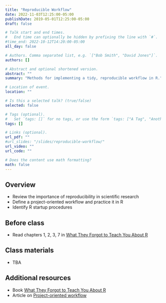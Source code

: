 ```yaml
---
title: "Reproducible Workflow"
date: 2022-11-03T12:25:00-05:00
publishDate: 2019-05-01T12:25:00-05:00
draft: false

# Talk start and end times.
#   End time can optionally be hidden by prefixing the line with `#`.
#time_end: 2022-10-12T14:20:00-05:00
all_day: false

# Authors. Comma separated list, e.g. `["Bob Smith", "David Jones"]`.
authors: []

# Abstract and optional shortened version.
abstract: ""
summary: "Methods for implementing a tidy, reproducible workflow in R."

# Location of event.
location: ""

# Is this a selected talk? (true/false)
selected: false

# Tags (optional).
#   Set `tags: []` for no tags, or use the form `tags: ["A Tag", "Another Tag"]` for one or more tags.
tags: []

# Links (optional).
url_pdf: ""
#url_slides: "/slides/reproducible-workflow/"
url_video: ""
url_code: ""

# Does the content use math formatting?
math: false
---
```




## Overview

* Review the importance of reproducibility in scientific research
* Define a project-oriented workflow and practice it in R
* Identify R startup procedures

## Before class

* Read chapters 1, 2, 3, 7 in [What They Forgot to Teach You About R](https://rstats.wtf/)


## Class materials

* TBA

<!--
{{% callout note %}}
Run the code below in your console to download the exercises for today.
```r
usethis::use_course("css-materials/reproducible-workflow")
```
{{% /callout %}}
-->

## Additional resources

* Book [What They Forgot to Teach You About R](https://rstats.wtf/)
* Article on [Project-oriented workflow](https://www.tidyverse.org/articles/2017/12/workflow-vs-script/)
